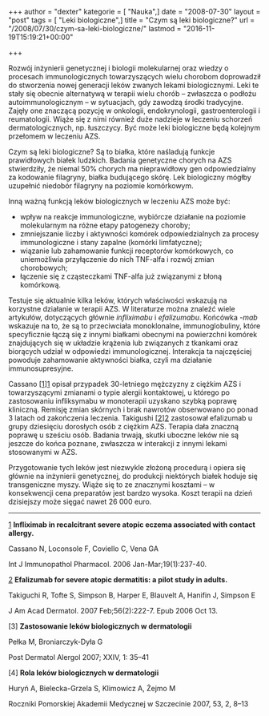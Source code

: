 +++
author = "dexter"
kategorie = [ "Nauka",]
date = "2008-07-30"
layout = "post"
tags = [ "Leki biologiczne",]
title = "Czym są leki biologiczne?"
url = "/2008/07/30/czym-sa-leki-biologiczne/"
lastmod = "2016-11-19T15:19:21+00:00"

+++

Rozwój inżynierii genetycznej i biologii molekularnej oraz wiedzy o procesach immunologicznych towarzyszących wielu chorobom doprowadził do stworzenia nowej generacji leków zwanych lekami biologicznymi. Leki te stały się obecnie alternatywą w terapii wielu chorób – zwłaszcza o podłożu autoimmunologicznym – w sytuacjach, gdy zawodzą środki tradycyjne. Zajęły one znaczącą pozycję w onkologii, endokrynologii, gastroenterologii i reumatologii. Wiąże się z nimi również duże nadzieje w leczeniu schorzeń dermatologicznych, np. łuszczycy. Być może leki biologiczne będą kolejnym przełomem w leczeniu AZS. 

<!--more-->

Czym są leki biologiczne? Są to białka, które naśladują funkcje prawidłowych białek ludzkich. Badania genetyczne chorych na AZS stwierdziły, że niemal 50% chorych ma nieprawidłowy gen odpowiedzialny za kodowanie filagryny, białka budującego skórę. Lek biologiczny mógłby uzupełnić niedobór filagryny na poziomie komórkowym. 

Inną ważną funkcją leków biologicznych w leczeniu AZS może być:

  * wpływ na reakcje immunologiczne, wybiórcze działanie na poziomie molekularnym na różne etapy patogenezy choroby;
  * zmniejszanie liczby i aktywności komórek odpowiedzialnych za procesy immunologiczne i stany zapalne (komórki limfatyczne);
  * wiązanie lub zahamowanie funkcji receptorów komórkowych, co uniemożliwia przyłączenie do nich TNF-alfa i rozwój zmian chorobowych;
  * łączenie się z cząsteczkami TNF-alfa już związanymi z błoną komórkową.

Testuje się aktualnie kilka leków, których właściwości wskazują na korzystne działanie w terapii AZS. W literaturze można znaleźć wiele artykułów, dotyczących głównie _infliximabu_ i _efalizumabu_. Końcówka _-mab_ wskazuje na to, że są to przeciwciała monoklonalne, immunoglobuliny, które specyficznie łączą się z innymi białkami obecnymi na powierzchni komórek znajdujących się w układzie krążenia lub związanych z tkankami oraz biorących udział w odpowiedzi immunologicznej. Interakcja ta najczęściej powoduje zahamowanie aktywności białka, czyli ma działanie immunosupresyjne. 

Cassano [[1]][1] opisał przypadek 30-letniego mężczyzny z ciężkim AZS i towarzyszącymi zmianami o typie alergii kontaktowej, u którego po zastosowaniu infliksymabu w monoterapii uzyskano szybką poprawę kliniczną. Remisję zmian skórnych i brak nawrotów obserwowano po ponad 3 latach od zakończenia leczenia. Takigushi [[2]][2] zastosował efalizumab u grupy dziesięciu dorosłych osób z ciężkim AZS. Terapia dała znaczną poprawę u sześciu osób. Badania trwają, skutki uboczne leków nie są jeszcze do końca poznane, zwłaszcza w interakcji z innymi lekami stosowanymi w AZS. 

Przygotowanie tych leków jest niezwykle złożoną procedurą i opiera się głównie na inżynierii genetycznej, do produkcji niektórych białek hoduje się transgeniczne myszy. Wiąże się to ze znacznymi kosztami – w konsekwencji cena preparatów jest bardzo wysoka. Koszt terapii na dzień dzisiejszy może sięgać nawet 26&nbsp;000 euro.

* * *

<a name="ref1"></a>[1] **Infliximab in recalcitrant severe atopic eczema associated with contact allergy.**
  
Cassano N, Loconsole F, Coviello C, Vena GA
  
Int J Immunopathol Pharmacol. 2006 Jan-Mar;19(1):237-40.</p> 

<a name="ref2"></a>[2] **Efalizumab for severe atopic dermatitis: a pilot study in adults.**
  
Takiguchi R, Tofte S, Simpson B, Harper E, Blauvelt A, Hanifin J, Simpson E
  
J Am Acad Dermatol. 2007 Feb;56(2):222-7. Epub 2006 Oct 13.

[3] **Zastosowanie leków biologicznych w dermatologii**
  
Pełka M, Broniarczyk-Dyła G
  
Post Dermatol Alergol 2007; XXIV, 1: 35–41

[4] **Rola leków biologicznych w dermatologii**
  
Huryń A, Bielecka-Grzela S, Klimowicz A, Żejmo M
  
Roczniki Pomorskiej Akademii Medycznej w Szczecinie 2007, 53, 2, 8–13

 [1]: #ref1
 [2]: #ref2
